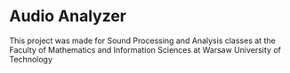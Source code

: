 # Audio Analyzer
This project was made for Sound Processing and Analysis classes at the Faculty of Mathematics and Information Sciences at Warsaw University of Technology
